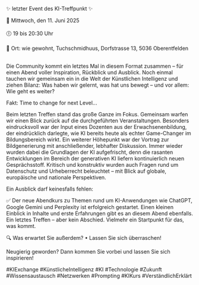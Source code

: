 ✨ letzter Event des KI-Treffpunkt ✨

📅 Mittwoch, den 11. Juni 2025<br><br>
🕕 19 bis 20:30 Uhr<br><br>
📍 Ort: wie gewohnt, Tuchschmidhuus, Dorfstrasse 13, 5036 Oberentfelden<br><br>

Die Community kommt ein letztes Mal in diesem Format zusammen – für einen Abend voller Inspiration, Rückblick und Ausblick. Noch einmal tauchen wir gemeinsam ein in die Welt der Künstlichen Intelligenz und ziehen Bilanz: Was haben wir gelernt, was hat uns bewegt – und vor allem: Wie geht es weiter?

Fakt: Time to change for next Level...

Beim letzten Treffen stand das große Ganze im Fokus. Gemeinsam warfen wir einen Blick zurück auf die durchgeführten Veranstaltungen. Besonders eindrucksvoll war der Input eines Dozenten aus der Erwachsenenbildung, der eindrücklich darlegte, wie KI bereits heute als echter Game-Changer im Bildungsbereich wirkt.
Ein weiterer Höhepunkt war der Vortrag zur Bildgenerierung mit anschließender, lebhafter Diskussion. Immer wieder wurden dabei die Grundlagen der KI aufgefrischt, denn die rasanten Entwicklungen im Bereich der generativen KI liefern kontinuierlich neuen Gesprächsstoff. Kritisch und konstruktiv wurden auch Fragen rund um Datenschutz und Urheberrecht beleuchtet – mit Blick auf globale, europäische und nationale Perspektiven.

Ein Ausblick darf keinesfalls fehlen:

✅ Der neue Abendkurs zu Themen rund um KI-Anwendungen wie ChatGPT, Google Gemini und Perplexity ist erfolgreich gestartet. Einen kleinen Einblick in Inhalte und erste Erfahrungen gibt es an diesem Abend ebenfalls.
Ein letztes Treffen – aber kein Abschied. Vielmehr ein Startpunkt für das, was kommt.

🔍 Was erwartet Sie außerdem?
•	Lassen Sie sich überraschen!

Neugierig geworden? Dann kommen Sie vorbei und lassen Sie sich inspirieren!

#KIExchange #KünstlicheIntelligenz #KI #Technologie #Zukunft #Wissensaustausch #Netzwerken #Prompting #KIKurs #VerständlichErklärt

